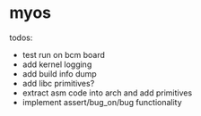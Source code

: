# myos

todos:
- test run on bcm board
- add kernel logging
- add build info dump
- add libc primitives?
- extract asm code into arch and add primitives
- implement assert/bug_on/bug functionality
